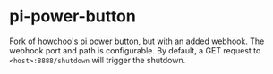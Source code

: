 # pi-power-button

Fork of [howchoo's pi power button](https://github.com/Howchoo/pi-power-button), but with an added webhook. The webhook port and path is configurable. By default, a GET request to `<host>:8888/shutdown` will trigger the shutdown.
